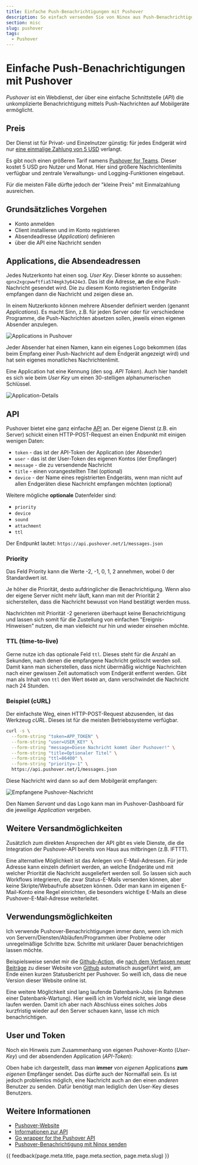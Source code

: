 ```yaml
---
title: Einfache Push-Benachrichtigungen mit Pushover
description: So einfach versenden Sie von Ninox aus Push-Benachrichtigungen über den Dienst Pushover
section: misc
slug: pushover
tags:
  - Pushover
---
```


# Einfache Push-Benachrichtigungen mit Pushover

*Pushover* ist ein Webdienst, der über eine einfache Schnittstelle (*API*) die unkomplizierte Benachrichtigung mittels Push-Nachrichten auf Mobilgeräte ermöglicht.

## Preis

Der Dienst ist für Privat- und Einzelnutzer günstig: für jedes Endgerät wird nur [eine einmalige Zahlung von 5 USD](https://pushover.net/pricing) verlangt.

Es gibt noch einen größeren Tarif namens [Pushover for Teams](https://pushover.net/teams). Dieser kostet 5 USD pro Nutzer und Monat. Hier sind größere Nachrichtenlimits verfügbar und zentrale Verwaltungs- und Logging-Funktionen eingebaut.

Für die meisten Fälle dürfte jedoch der "kleine Preis" mit Einmalzahlung ausreichen.


## Grundsätzliches Vorgehen

- Konto anmelden
- Client installieren und im Konto registrieren
- Absendeadresse (*Application*) definieren
- über die API eine Nachricht senden

## Applications, die Absendeadressen

Jedes Nutzerkonto hat einen sog. *User Key*. Dieser könnte so aussehen: `qpnx2xgcpwwftfia574mgk3y6424e3`. Das ist die Adresse, **an** die eine Push-Nachricht gesendet wird. Die zu diesem Konto registrierten Endgeräte empfangen dann die Nachricht und zeigen diese an.

In einem Nutzerkonto können mehrere Absender definiert werden (genannt *Applications*). Es macht Sinn, z.B. für jeden Server oder für verschiedene Programme, die Push-Nachrichten absetzen sollen, jeweils einen eigenen Absender anzulegen.

![Applications in Pushover](img/2022-03-29-pushover-applications.png)

Jeder Absender hat einen Namen, kann ein eigenes Logo bekommen (das beim Empfang einer Push-Nachricht auf dem Endgerät angezeigt wird) und hat sein eigenes monatliches Nachrichtenlimit.

Eine Application hat eine Kennung (den sog. *API Token*). Auch hier handelt es sich wie beim *User Key* um einen 30-stelligen alphanumerischen Schlüssel.

![Application-Details](img/2022-03-29-pushover-application-details.png)

## API

Pushover bietet eine ganz einfache [API](/api/) an. Der eigene Dienst (z.B. ein Server) schickt einen HTTP-POST-Request an einen Endpunkt mit einigen wenigen Daten:

- `token` - das ist der API-Token der Application (der Absender)
- `user` - das ist der User-Token des eigenen Kontos (der Empfänger)
- `message` - die zu versendende Nachricht
- `title` - einen vorangestellten Titel (optional)
- `device` - der Name eines registrierten Endgeräts, wenn man nicht auf allen Endgeräten diese Nachricht empfangen möchten (optional)

Weitere mögliche **optionale** Datenfelder sind:

- `priority`
- `device`
- `sound`
- `attachment`
- `ttl`

Der Endpunkt lautet: `https://api.pushover.net/1/messages.json`

### Priority

Das Feld Priority kann die Werte -2, -1, 0, 1, 2 annehmen, wobei 0 der Standardwert ist.

Je höher die Priorität, desto aufdringlicher die Benachrichtigung. Wenn also der eigene Server nicht mehr läuft, kann man mit der Priorität 2 sicherstellen, dass die Nachricht bewusst von Hand bestätigt werden muss.

Nachrichten mit Priorität -2 generieren überhaupt keine Benachrichtigung und lassen sich somit für die Zustellung von einfachen "Ereignis-Hinweisen" nutzen, die man vielleicht nur hin und wieder einsehen möchte.

### TTL (time-to-live)

Gerne nutze ich das optionale Feld `ttl`. Dieses steht für die Anzahl an Sekunden, nach denen die empfangene Nachricht gelöscht werden soll. Damit kann man sicherstellen, dass nicht übermäßig wichtige Nachrichten nach einer gewissen Zeit automatisch vom Endgerät entfernt werden. Gibt man als Inhalt von `ttl` den Wert `86400` an, dann verschwindet die Nachricht nach 24 Stunden.

### Beispiel (cURL)

Der einfachste Weg, einen HTTP-POST-Request abzusenden, ist das Werkzeug *cURL*. Dieses ist für die meisten Betriebssysteme verfügbar.

```bash
curl -s \
  --form-string "token=APP_TOKEN" \
  --form-string "user=USER_KEY" \
  --form-string "message=Diese Nachricht kommt über Pushover!" \
  --form-string "title=Optionaler Titel" \
  --form-string "ttl=86400" \
  --form-string "priority=-1" \
  https://api.pushover.net/1/messages.json
```

Diese Nachricht wird dann so auf dem Mobilgerät empfangen:

![Empfangene Pushover-Nachricht](img/2024-09-13-pushover.jpg)

Den Namen *Servant* und das Logo kann man im Pushover-Dashboard für die jeweilige *Application* vergeben.


## Weitere Versandmöglichkeiten

Zusätzlich zum direkten Ansprechen der API gibt es viele Dienste, die die Integration der Pushover-API bereits von Haus aus mitbringen (z.B. IFTTT).

Eine alternative Möglichkeit ist das Anlegen von E-Mail-Adressen. Für jede Adresse kann einzeln definiert werden, an welche Endgeräte und mit welcher Priorität die Nachricht ausgeliefert werden soll. So lassen sich auch Workflows integrieren, die zwar Status-E-Mails versenden können, aber keine Skripte/Webaufrufe absetzen können. Oder man kann im eigenen E-Mail-Konto eine Regel einrichten, die besonders wichtige E-Mails an diese Pushover-E-Mail-Adresse weiterleitet.


## Verwendungsmöglichkeiten

Ich verwende Pushover-Benachrichtigungen immer dann, wenn ich mich von Servern/Diensten/Abläufen/Programmen über Probleme oder unregelmäßige Schritte bzw. Schritte mit unklarer Dauer benachrichtigen lassen möchte.

Beispielsweise sendet mir die [Github-Action](/misc/github-actions/), die [nach dem Verfassen neuer Beiträge](/info/#zur-technik-dieser-website) zu dieser Website von [Github](/misc/github/) automatisch ausgeführt wird, am Ende einen kurzen Statusbericht per Pushover. So weiß ich, dass die neue Version dieser Website online ist.

Eine weitere Möglichkeit sind lang laufende Datenbank-Jobs (im Rahmen einer Datenbank-Wartung). Hier weiß ich im Vorfeld nicht, wie lange diese laufen werden. Damit ich aber nach Abschluss eines solches Jobs kurzfristig wieder auf den Server schauen kann, lasse ich mich benachrichtigen.

## User und Token

Noch ein Hinweis zum Zusammenhang von eigenen Pushover-Konto (*User-Key*) und der absendenden Application (*API-Token*):

Oben habe ich dargestellt, dass man **immer** von *eigenen* Applications **zum** *eigenen* Empfänger sendet. Das dürfte auch der Normalfall sein. Es ist jedoch problemlos möglich, eine Nachricht auch an den einen *anderen* Benutzer zu senden. Dafür benötigt man lediglich den User-Key dieses Benutzers.


## Weitere Informationen

- [Pushover-Website](https://pushover.net)
- [Informationen zur API](https://pushover.net/api)
- [Go wrapper for the Pushover API](https://github.com/gregdel/pushover)
- [Pushover-Benachrichtigung mit Ninox senden](/ninox/pushover-benachrichtigung-mit-ninox-senden/)


{{ feedback(page.meta.title, page.meta.section, page.meta.slug) }}
